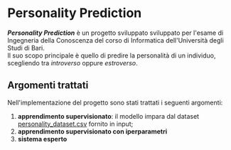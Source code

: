# Personality Prediction
***Personality Prediction*** è un progetto sviluppato sviluppato per l'esame di Ingegneria della Conoscenza del corso di Informatica dell'Università degli Studi di Bari.  
Il suo scopo principale è quello di predire la personalità di un individuo, scegliendo tra *introverso* oppure *estroverso*.

## Argomenti trattati
Nell'implementazione del progetto sono stati trattati i seguenti argomenti:
1. **apprendimento supervisionato**: il modello impara dal dataset [personality_dataset.csv](dataset/personality_dataset.csv) fornito in input;
2. **apprendimento supervisionato con iperparametri**
3. **sistema esperto**
